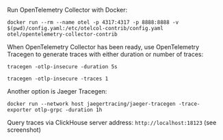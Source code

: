 Run OpenTelemetry Collector with Docker:

`docker run --rm --name otel -p 4317:4317 -p 8888:8888 -v $(pwd)/config.yaml:/etc/otelcol-contrib/config.yaml otel/opentelemetry-collector-contrib`

When OpenTelemetry Collector has been ready, use OpenTelemetry Tracegen to generate traces with either duration or number of traces:

`tracegen -otlp-insecure -duration 5s`

`tracegen -otlp-insecure -traces 1`

Another option is Jaeger Tracegen:

`docker run --network host jaegertracing/jaeger-tracegen -trace-exporter otlp-grpc -duration 1h`

Query traces via ClickHouse server address: `http://localhost:18123` (see screenshot)
